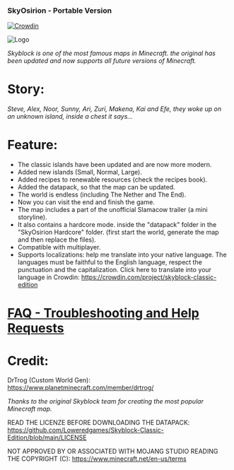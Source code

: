 ### SkyOsirion - Portable Version

[![Crowdin](https://badges.crowdin.net/skyblock-classic-edition/localized.svg)](https://crowdin.com/project/skyblock-classic-edition)

![Logo](https://github.com/user-attachments/assets/8eed1eb4-1904-4226-baee-3865ec1e36e2)

_Skyblock is one of the most famous maps in Minecraft. the original has been updated and now supports all future versions of Minecraft._

# Story:

_Steve, Alex, Noor, Sunny, Ari, Zuri, Makena, Kai and Efe, they woke up on an unknown island, inside a chest it says..._

# Feature:

- The classic islands have been updated and are now more modern.
- Added new islands (Small, Normal, Large).
- Added recipes to renewable resources (check the recipes book).
- Added the datapack, so that the map can be updated.
- The world is endless (including The Nether and The End).
- Now you can visit the end and finish the game.
- The map includes a part of the unofficial Slamacow trailer (a mini storyline).
- It also contains a hardcore mode. inside the "datapack" folder in the "SkyOsirion Hardcore" folder. (first start the world, generate the map and then replace the files).
- Compatible with multiplayer.
- Supports localizations: help me translate into your native language. The languages must be faithful to the English language, respect the punctuation and the capitalization. Click here to translate into your language in Crowdin: https://crowdin.com/project/skyblock-classic-edition

# [FAQ - Troubleshooting and Help Requests](https://discord.com/channels/960603544480780308/1255129836494655488)

# Credit:

DrTrog (Custom World Gen):
https://www.planetminecraft.com/member/drtrog/

_Thanks to the original Skyblock team for creating the most popular Minecraft map._

READ THE LICENZE BEFORE DOWNLOADING THE DATAPACK:
https://github.com/Loweredgames/Skyblock-Classic-Edition/blob/main/LICENSE

NOT APPROVED BY OR ASSOCIATED WITH MOJANG STUDIO READING THE COPYRIGHT (C): 
https://www.minecraft.net/en-us/terms

